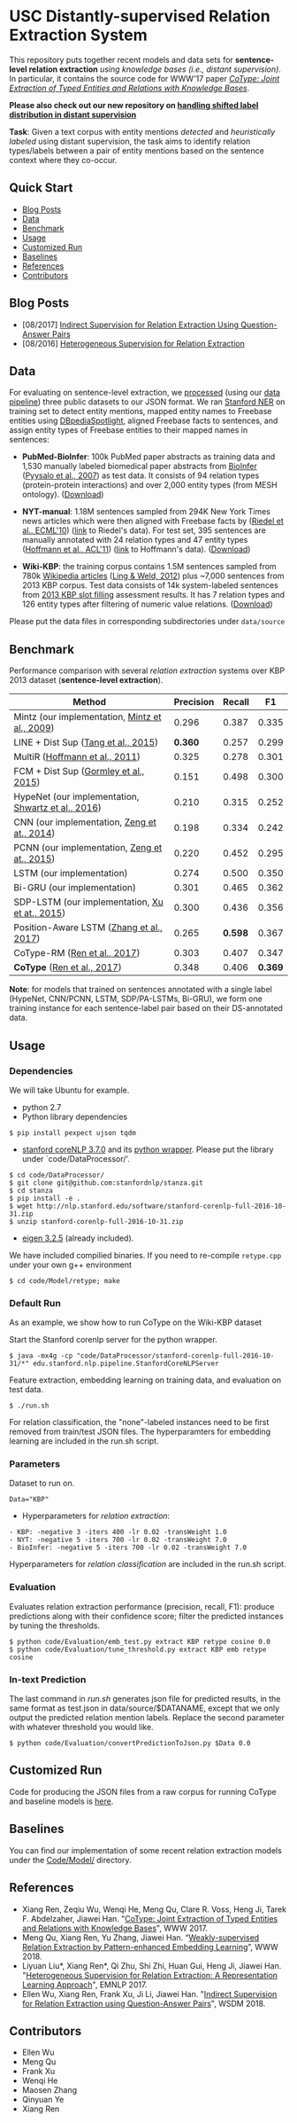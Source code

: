 # USC Distantly-supervised Relation Extraction System
This repository puts together recent models and data sets for **sentence-level relation extraction** *using knowledge bases (i.e., distant supervision)*. In particular, it contains the source code for WWW'17 paper *[CoType: Joint Extraction of Typed Entities and Relations with Knowledge Bases](https://arxiv.org/pdf/1610.08763.pdf)*.

**Please also check out our new repository on [handling shifted label distribution in distant supervision](https://github.com/INK-USC/shifted-label-distribution)**

**Task**: Given a text corpus with entity mentions *detected* and *heuristically labeled* using distant supervision, the task aims to identify relation types/labels between a pair of entity mentions based on the sentence context where they co-occur.

## Quick Start
- [Blog Posts](#blog-posts)
- [Data](#data)
- [Benchmark](#benchmark)
- [Usage](#usage)
- [Customized Run](#customized-run)
- [Baselines](#baselines)
- [References](#references)
- [Contributors](#contributors)

## Blog Posts
* [08/2017] [Indirect Supervision for Relation Extraction Using Question-Answer Pairs](https://ellenmellon.github.io/ReQuest/)
* [08/2016] [Heterogeneous Supervision for Relation Extraction](https://liyuanlucasliu.github.io/ReHession/)


## Data
For evaluating on sentence-level extraction, we [processed](https://github.com/shanzhenren/StructMineDataPipeline) (using our [data pipeline](https://github.com/shanzhenren/StructMineDataPipeline)) three public datasets to our JSON format. We ran [Stanford NER](https://nlp.stanford.edu/software/CRF-NER.shtml) on training set to detect entity mentions, mapped entity names to Freebase entities using [DBpediaSpotlight](https://github.com/dbpedia-spotlight/dbpedia-spotlight), aligned Freebase facts to sentences, and assign entity types of Freebase entities to their mapped names in sentences:

   * **PubMed-BioInfer**: 100k PubMed paper abstracts as training data and 1,530 manually labeled biomedical paper abstracts from [BioInfer](http://mars.cs.utu.fi/BioInfer/) ([Pyysalo et al., 2007](https://bmcbioinformatics.biomedcentral.com/articles/10.1186/1471-2105-8-50)) as test data. It consists of 94 relation types (protein-protein interactions) and over 2,000 entity types (from MESH ontology). ([Download](https://drive.google.com/drive/folders/0B--ZKWD8ahE4RmFBTjR6aUJjTkU?usp=sharing))
   
   * **NYT-manual**: 1.18M sentences sampled from 294K New York Times news articles which were then aligned with Freebase facts by ([Riedel et al., ECML'10](https://pdfs.semanticscholar.org/db55/0f7af299157c67d7f1874bf784dca10ce4a9.pdf)) ([link](http://iesl.cs.umass.edu/riedel/ecml/) to Riedel's data). For test set, 395 sentences are manually annotated with 24 relation types and 47 entity types ([Hoffmann et al., ACL'11](http://raphaelhoffmann.com/publications/acl2011.pdf)) ([link](http://raphaelhoffmann.com/mr/) to Hoffmann's data). ([Download](https://drive.google.com/drive/folders/0B--ZKWD8ahE4UktManVsY1REOUk?usp=sharing))
   
   * **Wiki-KBP**: the training corpus contains 1.5M sentences sampled from 780k [Wikipedia articles](https://github.com/xiaoling/figer) ([Ling & Weld, 2012](http://xiaoling.github.io/pubs/ling-aaai12.pdf)) plus ~7,000 sentences from 2013 KBP corpus. Test data consists of 14k system-labeled sentences from [2013 KBP slot filling](http://surdeanu.info/kbp2013/) assessment results. It has 7 relation types and 126 entity types after filtering of numeric value relations. ([Download](https://drive.google.com/drive/folders/0B--ZKWD8ahE4RjFLUkVQTm93WVU?usp=sharing))

Please put the data files in corresponding subdirectories under `data/source`



## Benchmark
Performance comparison with several *relation extraction* systems over KBP 2013 dataset (**sentence-level extraction**). 

Method | Precision | Recall | F1 
-------|-----------|--------|----
Mintz (our implementation, [Mintz et al., 2009](http://web.stanford.edu/~jurafsky/mintz.pdf)) | 0.296 | 0.387 | 0.335 
LINE + Dist Sup ([Tang et al., 2015](https://arxiv.org/pdf/1503.03578.pdf)) | **0.360** | 0.257 | 0.299 
MultiR ([Hoffmann et al., 2011](http://raphaelhoffmann.com/publications/acl2011.pdf)) | 0.325 | 0.278 | 0.301 
FCM + Dist Sup ([Gormley et al., 2015](http://www.aclweb.org/anthology/D15-1205)) | 0.151 | 0.498 | 0.300 
HypeNet (our implementation, [Shwartz et al., 2016](http://www.aclweb.org/anthology/P16-1226)) | 0.210 | 0.315 | 0.252
CNN (our implementation, [Zeng et at., 2014](http://www.aclweb.org/anthology/C14-1220))| 0.198 | 0.334 | 0.242
PCNN (our implementation, [Zeng et at., 2015](http://www.aclweb.org/anthology/D15-1203))| 0.220 | 0.452 | 0.295
LSTM (our implementation) | 0.274 | 0.500 | 0.350
Bi-GRU (our implementation) | 0.301 | 0.465 | 0.362
SDP-LSTM (our implementation, [Xu et at., 2015](http://www.aclweb.org/anthology/D15-1206)) | 0.300 | 0.436 | 0.356
Position-Aware LSTM ([Zhang et al., 2017](http://www.aclweb.org/anthology/D17-1004))| 0.265 | **0.598** | 0.367
CoType-RM ([Ren et al., 2017](https://arxiv.org/pdf/1610.08763v1.pdf)) | 0.303 | 0.407 | 0.347
**CoType** ([Ren et al., 2017](https://arxiv.org/pdf/1610.08763v1.pdf)) | 0.348 | 0.406 | **0.369**

**Note**: for models that trained on sentences annotated with a single label (HypeNet, CNN/PCNN, LSTM, SDP/PA-LSTMs, Bi-GRU), we form one training instance for each sentence-label pair based on their DS-annotated data.

## Usage

### Dependencies
We will take Ubuntu for example.

* python 2.7
* Python library dependencies
```
$ pip install pexpect ujson tqdm
```

* [stanford coreNLP 3.7.0](http://stanfordnlp.github.io/CoreNLP/) and its [python wrapper](https://github.com/stanfordnlp/stanza). Please put the library under `code/DataProcessor/'.

```
$ cd code/DataProcessor/
$ git clone git@github.com:stanfordnlp/stanza.git
$ cd stanza
$ pip install -e .
$ wget http://nlp.stanford.edu/software/stanford-corenlp-full-2016-10-31.zip
$ unzip stanford-corenlp-full-2016-10-31.zip
```
* [eigen 3.2.5](http://bitbucket.org/eigen/eigen/get/3.2.5.tar.bz2) (already included). 

We have included compilied binaries. If you need to re-compile `retype.cpp` under your own g++ environment
```
$ cd code/Model/retype; make
```

### Default Run
As an example, we show how to run CoType on the Wiki-KBP dataset

Start the Stanford corenlp server for the python wrapper.
```
$ java -mx4g -cp "code/DataProcessor/stanford-corenlp-full-2016-10-31/*" edu.stanford.nlp.pipeline.StanfordCoreNLPServer
```

Feature extraction, embedding learning on training data, and evaluation on test data.
```
$ ./run.sh  
```

For relation classification, the "none"-labeled instances need to be first removed from train/test JSON files. The hyperparamters for embedding learning are included in the run.sh script.

### Parameters
Dataset to run on.
```
Data="KBP"
```
- Hyperparameters for *relation extraction*:
```
- KBP: -negative 3 -iters 400 -lr 0.02 -transWeight 1.0
- NYT: -negative 5 -iters 700 -lr 0.02 -transWeight 7.0
- BioInfer: -negative 5 -iters 700 -lr 0.02 -transWeight 7.0
```
Hyperparameters for *relation classification* are included in the run.sh script.

### Evaluation
Evaluates relation extraction performance (precision, recall, F1): produce predictions along with their confidence score; filter the predicted instances by tuning the thresholds.
```
$ python code/Evaluation/emb_test.py extract KBP retype cosine 0.0
$ python code/Evaluation/tune_threshold.py extract KBP emb retype cosine
```

### In-text Prediction
The last command in *run.sh* generates json file for predicted results, in the same format as test.json in data/source/$DATANAME, except that we only output the predicted relation mention labels. Replace the second parameter with whatever threshold you would like.
```
$ python code/Evaluation/convertPredictionToJson.py $Data 0.0
```

## Customized Run
Code for producing the JSON files from a raw corpus for running CoType and baseline models is [here](https://github.com/shanzhenren/StructMineDataPipeline).

## Baselines
You can find our implementation of some recent relation extraction models under the [Code/Model/](https://github.com/shanzhenren/DS-RelationExtraction/tree/master/code/Model) directory.

## References
* Xiang Ren, Zeqiu Wu, Wenqi He, Meng Qu, Clare R. Voss, Heng Ji, Tarek F. Abdelzaher, Jiawei Han. "[CoType: Joint Extraction of Typed Entities and Relations with Knowledge Bases](https://arxiv.org/pdf/1610.08763.pdf)", WWW 2017.
* Meng Qu, Xiang Ren, Yu Zhang, Jiawei Han. “[Weakly-supervised Relation Extraction by Pattern-enhanced Embedding Learning](https://arxiv.org/abs/1711.03226)”, WWW 2018.
* Liyuan Liu*, Xiang Ren*, Qi Zhu, Shi Zhi, Huan Gui, Heng Ji, Jiawei Han. "[Heterogeneous Supervision for Relation Extraction: A Representation Learning Approach](https://arxiv.org/abs/1707.00166)", EMNLP 2017.
* Ellen Wu, Xiang Ren, Frank Xu, Ji Li, Jiawei Han. "[Indirect Supervision for Relation Extraction using Question-Answer Pairs](https://arxiv.org/abs/1710.11169)", WSDM 2018.


## Contributors
* Ellen Wu
* Meng Qu
* Frank Xu
* Wenqi He
* Maosen Zhang
* Qinyuan Ye
* Xiang Ren
